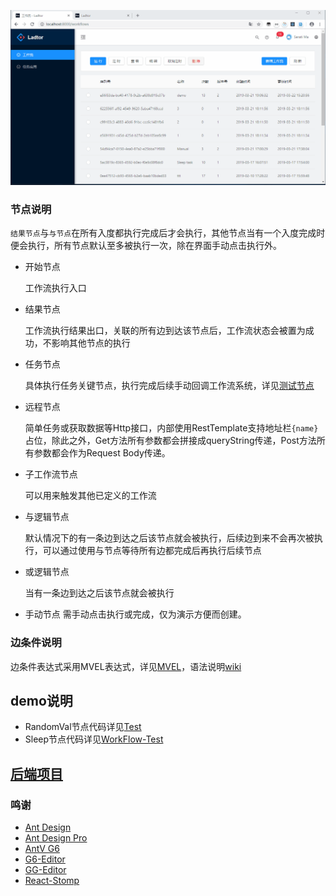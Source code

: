 ![](./demo.gif)

### 节点说明

`结果节点`与`与节点`在所有入度都执行完成后才会执行，其他节点当有一个入度完成时便会执行，所有节点默认至多被执行一次，除在界面手动点击执行外。

- 开始节点

  工作流执行入口

  

- 结果节点

  工作流执行结果出口，关联的所有边到达该节点后，工作流状态会被置为成功，不影响其他节点的执行

  

- 任务节点

  具体执行任务关键节点，执行完成后续手动回调工作流系统，详见[测试节点](../workflow-test)

  

- 远程节点

  简单任务或获取数据等Http接口，内部使用RestTemplate支持地址栏`{name}`占位，除此之外，Get方法所有参数都会拼接成queryString传递，Post方法所有参数都会作为Request Body传递。

  

- 子工作流节点

  可以用来触发其他已定义的工作流

  

- 与逻辑节点

  默认情况下的有一条边到达之后该节点就会被执行，后续边到来不会再次被执行，可以通过使用与节点等待所有边都完成后再执行后续节点

  

- 或逻辑节点

  当有一条边到达之后该节点就会被执行
  

- 手动节点
  需手动点击执行或完成，仅为演示方便而创建。


### 边条件说明

边条件表达式采用MVEL表达式，详见[MVEL](<https://github.com/mvel/mvel>)，语法说明[wiki](<https://en.wikibooks.org/wiki/Transwiki:MVEL_Language_Guide#Language_Guide_for_2.0>)



## demo说明

- RandomVal节点代码详见[Test](../Test)
- Sleep节点代码详见[WorkFlow-Test](../workflow-test)
  

## [后端项目](../workflow)

### 鸣谢

- [Ant Design](<https://github.com/ant-design/ant-design>)
- [Ant Design Pro](<https://github.com/ant-design/ant-design-pro>)
- [AntV G6](<https://github.com/antvis/g6>)
- [G6-Editor](<https://github.com/antvis/g6-editor>)
- [GG-Editor](<https://github.com/gaoli/GGEditor>)
- [React-Stomp](<https://github.com/lahsivjar/react-stomp>)

